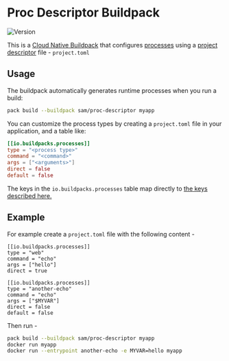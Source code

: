 # Proc Descriptor Buildpack

![Version](https://img.shields.io/badge/dynamic/json?url=https://cnb-registry-api.herokuapp.com/api/v1/buildpacks/sam/proc-descriptor&label=Version&query=$.latest.version)

This is a [Cloud Native Buildpack](https://buildpacks.io) that configures [processes](https://github.com/buildpacks/spec/blob/main/buildpack.md#launchtoml-toml) using a [project descriptor](https://github.com/buildpacks/spec/blob/main/extensions/project-descriptor.md#project-descriptor) file - `project.toml`

## Usage

The buildpack automatically generates runtime processes when you run a build:

```bash
pack build --buildpack sam/proc-descriptor myapp
```

You can customize the process types by creating a `project.toml` file in your application, and a table like:

```toml
[[io.buildpacks.processes]]
type = "<process type>"
command = "<command>"
args = ["<arguments>"]
direct = false
default = false
```

The keys in the `io.buildpacks.processes` table map directly to [the keys described here.](https://github.com/buildpacks/spec/blob/main/buildpack.md#launchtoml-toml)

## Example

For example create a `project.toml` file with the following content - 

```
[[io.buildpacks.processes]]
type = "web"
command = "echo"
args = ["hello"]
direct = true

[[io.buildpacks.processes]]
type = "another-echo"
command = "echo"
args = ["$MYVAR"]
direct = false
default = false
```

Then run - 

```bash
pack build --buildpack sam/proc-descriptor myapp
docker run myapp
docker run --entrypoint another-echo -e MYVAR=hello myapp
```

